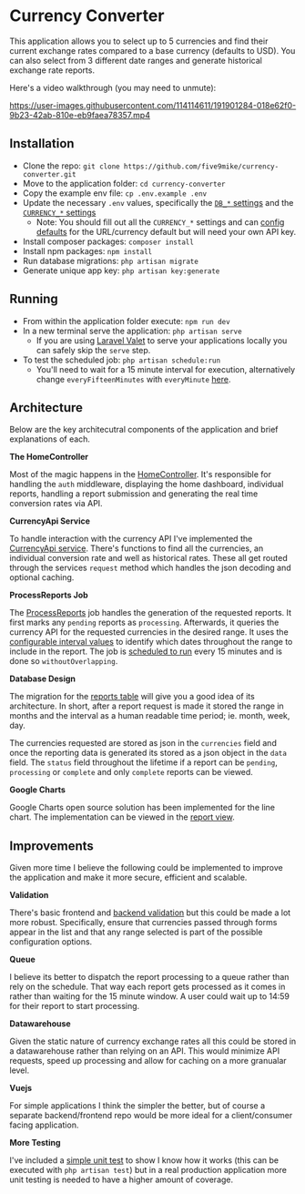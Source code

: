 # Currency Converter

This application allows you to select up to 5 currencies and find their current exchange rates compared to a base currency (defaults to USD). You can also select from 3 different date ranges and generate historical exchange rate reports.

Here's a video walkthrough (you may need to unmute):

https://user-images.githubusercontent.com/114114611/191901284-018e62f0-9b23-42ab-810e-eb9faea78357.mp4

## Installation

- Clone the repo: `git clone https://github.com/five9mike/currency-converter.git`
- Move to the application folder: `cd currency-converter`
- Copy the example env file: `cp .env.example .env`
- Update the necessary `.env` values, specifically the [`DB_*` settings](https://github.com/five9mike/currency-converter/blob/main/.env.example#L11-L16) and the [`CURRENCY_*` settings](https://github.com/five9mike/currency-converter/blob/main/.env.example#L60-L62)
    - Note: You should fill out all the `CURRENCY_*` settings and can [config defaults](https://github.com/five9mike/currency-converter/blob/main/config/currency.php) for the URL/currency default but will need your own API key.
- Install composer packages: `composer install`
- Install npm packages: `npm install`
- Run database migrations: `php artisan migrate`
- Generate unique app key: `php artisan key:generate`

## Running

- From within the application folder execute: `npm run dev`
- In a new terminal serve the application: `php artisan serve`
    - If you are using [Laravel Valet](https://laravel.com/docs/9.x/valet) to serve your applications locally you can safely skip the `serve` step.
- To test the scheduled job: `php artisan schedule:run`
    - You'll need to wait for a 15 minute interval for execution, alternatively change `everyFifteenMinutes` with `everyMinute` [here](https://github.com/five9mike/currency-converter/blob/main/app/Console/Kernel.php#L21).

## Architecture

Below are the key architecutral components of the application and brief explanations of each.

**The HomeController**

Most of the magic happens in the [HomeController](https://github.com/five9mike/currency-converter/blob/main/app/Http/Controllers/HomeController.php). It's responsible for handling the `auth` middleware, displaying the home dashboard, individual reports, handling a report submission and generating the real time conversion rates via API.

**CurrencyApi Service**

To handle interaction with the currency API I've implemented the [CurrencyApi service](https://github.com/five9mike/currency-converter/blob/main/app/Services/CurrencyApi.php). There's functions to find all the currencies, an individual conversion rate and well as historical rates. These all get routed through the services `request` method which handles the json decoding and optional caching.

**ProcessReports Job**

The [ProcessReports](https://github.com/five9mike/currency-converter/blob/main/app/Console/ProcessReports.php) job handles the generation of the requested reports. It first marks any `pending` reports as `processing`. Afterwards, it queries the currency API for the requested currencies in the desired range. It uses the [configurable interval values](https://github.com/five9mike/currency-converter/blob/main/config/currency.php#L42-L55) to identify which dates throughout the range to include in the report. The job is [scheduled to run](https://github.com/five9mike/currency-converter/blob/main/app/Console/Kernel.php#L18-L21) every 15 minutes and is done so `withoutOverlapping`.

**Database Design**

The migration for the [reports table](https://github.com/five9mike/currency-converter/blob/main/database/migrations/2022_09_20_064604_create_reports_table.php) will give you a good idea of its architecture. In short, after a report request is made it stored the range in months and the interval as a human readable time period; ie. month, week, day.

The currencies requested are stored as json in the `currencies` field and once the reporting data is generated its stored as a json object in the `data` field. The `status` field throughout the lifetime if a report can be `pending`, `processing` or `complete` and only `complete` reports can be viewed.

**Google Charts**

Google Charts open source solution has been implemented for the line chart. The implementation can be viewed in the [report view](https://github.com/five9mike/currency-converter/blob/main/resources/views/report.blade.php#L18-L39).

## Improvements

Given more time I believe the following could be implemented to improve the application and make it more secure, efficient and scalable.

**Validation**

There's basic frontend and [backend validation](https://github.com/five9mike/currency-converter/blob/main/app/Http/Controllers/HomeController.php#L52-L56) but this could be made a lot more robust. Specifically, ensure that currencies passed through forms appear in the list and that any range selected is part of the possible configuration options.

**Queue**

I believe its better to dispatch the report processing to a queue rather than rely on the schedule. That way each report gets processed as it comes in rather than waiting for the 15 minute window. A user could wait up to 14:59 for their report to start processing.

**Datawarehouse**

Given the static nature of currency exchange rates all this could be stored in a datawarehouse rather than relying on an API. This would minimize API requests, speed up processing and allow for caching on a more granualar level.

**Vuejs**

For simple applications I think the simpler the better, but of course a separate backend/frontend repo would be more ideal for a client/consumer facing application.

**More Testing**

I've included a [simple unit test](https://github.com/five9mike/currency-converter/tree/main/tests/Feature) to show I know how it works (this can be executed with `php artisan test`) but in a real production application more unit testing is needed to have a higher amount of coverage. 

